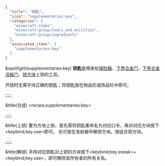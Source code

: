 ```json
{
  "title": "钥匙",
  "icon": "supplementaries:key",
  "categories": [
    "minecraft:items",
    "minecraft:group/tools_and_utilities",
    "minecraft:group/ingredients"
  ],
  "associated_items": [
    "supplementaries:key"
  ]
}
```

&spotlight(supplementaries:key)
**钥匙**是用来给[保险箱](^supplementaries:safe)、[下界合金门](^supplementaries:netherite_door)、[下界合金活板门](^supplementaries:netherite_trapdoor)、[锁方块](^supplementaries:lock_block)上锁的工具。


开锁时无需手持正确的钥匙；将钥匙放在物品栏或饰品栏中即可。

;;;;;

&title(合成)
<recipe;supplementaries:key>

;;;;;

&title(上锁)
要为方块上锁，首先需将钥匙重命名为对应口令，再对对应方块按下<keybind;key.use>即可。
也可放在发射器中解锁方块。很适合锁方块。

;;;;;

&title(解锁)
手持对应钥匙对上锁的方块按下<keybind;key.sneak>+<keybind;key.use>，即可解除其所有者的所有关系。
